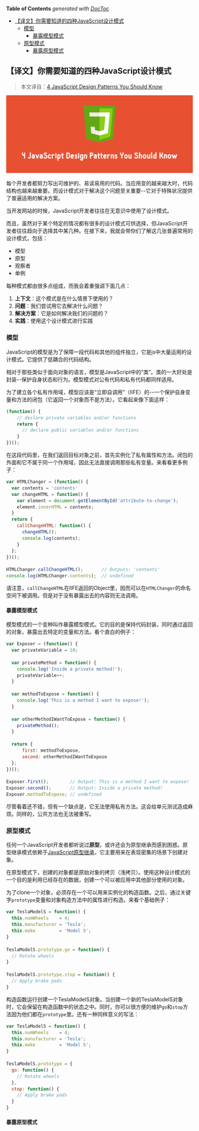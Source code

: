 <!-- START doctoc generated TOC please keep comment here to allow auto update -->
<!-- DON'T EDIT THIS SECTION, INSTEAD RE-RUN doctoc TO UPDATE -->
**Table of Contents**  *generated with [DocToc](https://github.com/thlorenz/doctoc)*

- [【译文】你需要知道的四种JavaScript设计模式](#%E8%AF%91%E6%96%87%E4%BD%A0%E9%9C%80%E8%A6%81%E7%9F%A5%E9%81%93%E7%9A%84%E5%9B%9B%E7%A7%8Djavascript%E8%AE%BE%E8%AE%A1%E6%A8%A1%E5%BC%8F)
  - [模型](#%E6%A8%A1%E5%9E%8B)
    - [暴露模型模式](#%E6%9A%B4%E9%9C%B2%E6%A8%A1%E5%9E%8B%E6%A8%A1%E5%BC%8F)
  - [原型模式](#%E5%8E%9F%E5%9E%8B%E6%A8%A1%E5%BC%8F)
    - [暴露原型模式](#%E6%9A%B4%E9%9C%B2%E5%8E%9F%E5%9E%8B%E6%A8%A1%E5%BC%8F)

<!-- END doctoc generated TOC please keep comment here to allow auto update -->

## 【译文】你需要知道的四种JavaScript设计模式

> 本文译自：[4 JavaScript Design Patterns You Should Know](https://scotch.io/bar-talk/4-javascript-design-patterns-you-should-know)

![4-javascript-design-patterns-you-should-know](../../image/4-javascript-design-patterns-you-should-know/4-javascript-design-patterns-you-should-know.png)

每个开发者都努力写出可维护的、易读易用的代码。当应用变的越来越大时，代码结构也越来越重要。而设计模式对于解决这个问题至关重要--它对于特殊状况提供了普遍适用的解决方案。

当开发网站的时候，JavaScript开发者往往在无意识中使用了设计模式。

而且，虽然对于某个特定的情况都有很多的设计模式可供选择，但JavaScript开发者往往趋向于选择其中某几种。在接下来，我就会带你们了解这几张普遍常用的设计模式，包括：

  - 模型
  - 原型
  - 观察者
  - 单例

每种模式都由很多点组成，而我会着重强调下面几点：

  1. **上下文**：这个模式是在什么情景下使用的？
  2. **问题**：我们尝试用它去解决什么问题？
  3. **解决方案**：它是如何解决我们的问题的？
  4. **实践**：使用这个设计模式进行实践

### 模型

JavaScript的模型是为了保障一段代码和其他的组件独立，它是js中大量运用的设计模式。它提供了低耦合的代码结构。

相对于那些类似于面向对象的语言，模型是JavaScript中的“类”。类的一大好处是封装--保护自身状态和行为。模型模式对公有代码和私有代码都同样适用。

为了建立各个私有作用域，模型应该是“立即自调用”（IIFE）的--一个保护自身变量和方法的闭包（它返回一个对象而不是方法）。它看起来像下面这样：

```javascript
(function() {
    // declare private variables and/or functions
    return {
      // declare public variables and/or functions
    }
})();
```

在这段代码里，在我们返回目标对象之前，首先实例化了私有属性和方法。闭包的外面和它不属于同一个作用域，因此无法直接调用那些私有变量。来看看更多例子：

```javascript
var HTMLChanger = (function() {
  var contents = 'contents'
  var changeHTML = function() {
    var element = document.getElementById('attribute-to-change');
    element.innerHTML = contents;
  }
  return {
    callChangeHTML: function() {
      changeHTML();
      console.log(contents);
    }
  };
})();

HTMLChanger.callChangeHTML();       // Outputs: 'contents'
console.log(HTMLChanger.contents);  // undefined
```

请注意，`callChangeHTML`在IIFE返回的Object里，因而可以在`HTMLChanger`的命名空间下被调用。但是对于没有暴露出去的内容则无法调用。

#### 暴露模型模式

模型模式的一个变种叫作暴露模型模式。它的目的是保持代码封装，同时通过返回的对象，暴露出去特定的变量和方法。看个直白的例子：

```javascript
var Exposer = (function() {
  var privateVariable = 10;

  var privateMethod = function() {
    console.log('Inside a private method!');
    privateVariable++;
  }

  var methodToExpose = function() {
    console.log('This is a method I want to expose!');
  }

  var otherMethodIWantToExpose = function() {
    privateMethod();
  }

  return {
      first: methodToExpose,
      second: otherMethodIWantToExpose
  };
})();

Exposer.first();        // Output: This is a method I want to expose!
Exposer.second();       // Output: Inside a private method!
Exposer.methodToExpose; // undefined
```

尽管看着还不错，但有一个缺点是，它无法使用私有方法。这会给单元测试造成麻烦。同样的，公共方法也无法被重写。

### 原型模式

任何一个JavaScript开发者都听说过**原型**，或许还会为原型继承而感到困惑。原型继承模式依赖于[JavaScript原型继承](https://developer.mozilla.org/en-US/docs/Web/JavaScript/Inheritance_and_the_prototype_chain)，它主要用来在表现密集的场景下创建对象。

在原型模式下，创建的对象都是原始对象的拷贝（浅拷贝）。使用这种设计模式的一个目的是利用已经存在的数据，创建一个可以被应用中其他部分使用的对象。

为了clone一个对象，必须存在一个可以用来实例化的构造函数。之后，通过关键字`prototype`变量和对象构造方法中的属性进行构造。来看个基础例子：

```javascript
var TeslaModelS = function() {
  this.numWheels    = 4;
  this.manufacturer = 'Tesla';
  this.make         = 'Model S';
}

TeslaModelS.prototype.go = function() {
  // Rotate wheels
}

TeslaModelS.prototype.stop = function() {
  // Apply brake pads
}
```

构造函数运行创建一个TeslaModelS对象。当创建一个新的TeslaModelS对象时，它会保留在构造函数中的状态之中。同时，你可以很方便的维护`go`和`stop`方法因为他们都在`prototype`里。还有一种同样意义的写法：

```javascript
var TeslaModelS = function() {
  this.numWheels    = 4;
  this.manufacturer = 'Tesla';
  this.make         = 'Model S';
}

TeslaModelS.prototype = {
  go: function() {
    // Rotate wheels
  },
  stop: function() {
    // Apply brake pads
  }
}
```

#### 暴露原型模式